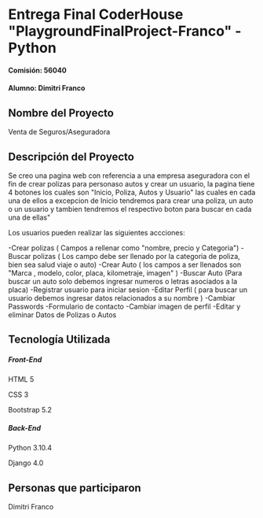 # Entrega Final CoderHouse "PlaygroundFinalProject-Franco" - Python
#### Comisión: 56040
#### Alumno: Dimitri Franco

## Nombre del Proyecto
Venta de Seguros/Aseguradora

## Descripción del Proyecto
 
Se creo una pagina web con referencia a una empresa aseguradora con el fin de crear polizas para personaso autos y crear un usuario, la pagina tiene 4 botones los cuales son "Inicio, Poliza, Autos y Usuario" las cuales en cada una de ellos a excepcion de Inicio tendremos para crear una poliza, un auto o un usuario y tambien tendremos el respectivo boton para buscar en cada una de ellas"

Los usuarios pueden realizar las siguientes accciones:

-Crear polizas ( Campos a rellenar como "nombre, precio y Categoria")
-Buscar polizas ( Los campo debe ser llenado por la categoria de poliza, bien sea salud viaje o auto)
-Crear Auto ( los campos a ser llenados son "Marca , modelo, color, placa, kilometraje, imagen" )
-Buscar Auto (Para buscar un auto solo debemos ingresar numeros o letras asociados a la placa)
-Registrar usuario para iniciar sesion
-Editar Perfil ( para buscar un usuario debemos ingresar datos relacionados a su nombre )
-Cambiar Passwords
-Formulario de contacto
-Cambiar imagen de perfil
-Editar y eliminar Datos de Polizas o Autos


## Tecnología Utilizada

##### Front-End
HTML 5

CSS 3

Bootstrap 5.2

##### Back-End
Python 3.10.4

Django 4.0

## Personas que participaron

Dimitri Franco